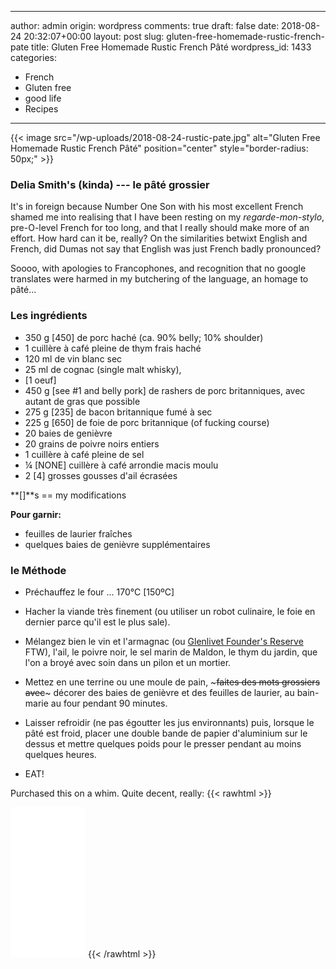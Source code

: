  ---
author: admin
origin: wordpress
comments: true
draft: false
date: 2018-08-24 20:32:07+00:00
layout: post
slug: gluten-free-homemade-rustic-french-pate
title: Gluten Free Homemade Rustic French Pâté
wordpress_id: 1433
categories:
- French
- Gluten free
- good life
- Recipes
---

{{< image src="/wp-uploads/2018-08-24-rustic-pate.jpg" alt="Gluten Free Homemade Rustic French Pâté" position="center" style="border-radius: 50px;" >}}

### Delia Smith's (kinda) --- le pâté grossier

It's in foreign because Number One Son with his most excellent French shamed me into realising that I have been resting on my _regarde-mon-stylo_, pre-O-level French for too long, and that I really should make more of an effort. How hard can it be, really? On the similarities betwixt English and French, did Dumas not say that English was just French badly pronounced?

Soooo, with apologies to Francophones, and recognition that no google translates were harmed in my butchering of the language, an homage to pâté...



### Les ingrédients


- 350 g [450] de porc haché (ca. 90% belly; 10% shoulder)
- 1 cuillère à café pleine de thym frais haché
- 120 ml de vin blanc sec
- 25 ml de cognac (single malt whisky),
- [1 oeuf]
- 450 g [see #1 and belly pork] de rashers de porc britanniques, avec autant de gras que possible
- 275 g [235] de bacon britannique fumé à sec
- 225 g [650] de foie de porc britannique (of fucking course)
- 20 baies de genièvre
- 20 grains de poivre noirs entiers
- 1 cuillère à café pleine de sel
- ¼ [NONE] cuillère à café arrondie macis moulu 
-  2 [4] grosses gousses d'ail écrasées


**[]**s == my modifications

**Pour garnir:**
- feuilles de laurier fraîches
- quelques baies de genièvre supplémentaires



### le Méthode


- Préchauffez le four ... 170°C [150ºC]

- Hacher la viande très finement (ou utiliser un robot culinaire, le foie en dernier parce qu'il est le plus sale).

- Mélangez bien le vin et l'armagnac (ou [Glenlivet Founder's Reserve](https://www.thewhiskyexchange.com/p/28323/glenlivet-founders-reserve) FTW), l'ail, le poivre noir, le sel marin de Maldon, le thym du jardin, que l'on a broyé avec soin dans un pilon et un mortier.

- Mettez en une terrine ou une moule de pain, ~~~faites des mots grossiers avec~~~ décorer des baies de genièvre et des feuilles de laurier, au bain-marie au four pendant 90 minutes.


- Laisser refroidir (ne pas égoutter les jus environnants) puis, lorsque le pâté est froid, placer une double bande de papier d'aluminium sur le dessus et mettre quelques poids pour le presser pendant au moins quelques heures.


- EAT!

Purchased this on a whim. Quite decent, really:
{{< rawhtml >}}
<iframe style="width:120px;height:240px;" marginwidth="0" marginheight="0" scrolling="no" frameborder="0" src="//ws-eu.amazon-adsystem.com/widgets/q?ServiceVersion=20070822&OneJS=1&Operation=GetAdHtml&MarketPlace=GB&source=ac&ref=tf_til&ad_type=product_link&tracking_id=yearlus-21&marketplace=amazon&amp;region=GB&placement=B00TSAH04M&asins=B00TSAH04M&linkId=cd12ae73f0a953fd3b31c256b901851d&show_border=false&link_opens_in_new_window=false&price_color=333333&title_color=0066c0&bg_color=ffffff">
</iframe>
{{< /rawhtml >}}